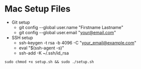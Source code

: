 # Mac Setup Files

- Git setup
    - git config --global user.name "Firstname Lastname"
    - git config --global user.email "your@email.com"
- SSH setup
    - ssh-keygen -t rsa -b 4096 -C "your_email@example.com"
    - eval "$(ssh-agent -s)"
    - ssh-add -K ~/.ssh/id_rsa

`sudo chmod +x setup.sh && sudo ./setup.sh`
